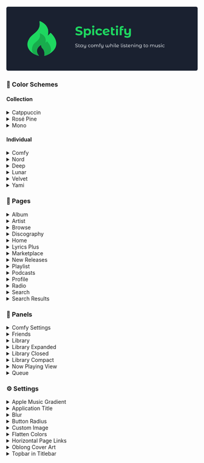 ![banner](../images/banner.png)

### 🎨 Color Schemes 

#### Collection 

<details><summary>Catppuccin</summary>
<details><summary>🌻 Latte</summary>

![gif](../images/color-schemes/gif/catppuccin/latte.gif)

</details>
<details><summary>🍨 Frappé</summary>

![gif](../images/color-schemes/gif/catppuccin/frappe.gif)

</details>
<details><summary>🌺 Macchiato</summary>

![gif](../images/color-schemes/gif/catppuccin/macchiato.gif)

</details>
<details><summary>🌿 Mocha</summary>

![gif](../images/color-schemes/gif/catppuccin/mocha.gif)

</details></details>

<details><summary>Rosé Pine</summary>
<details><summary>Original</summary>

![png](../images/color-schemes/png/rose-pine/original.png)

</details>
<details><summary>Moon</summary>

![png](../images/color-schemes/png/rose-pine/moon.png)

</details>
<details><summary>Dawn</summary>

![png](../images/color-schemes/png/rose-pine/dawn.png)

</details></details>

<details><summary>Mono</summary>
<details><summary>Original</summary>

![gif](../images/color-schemes/gif/mono/mono.gif)

</details>
<details><summary>Forest</summary>

![gif](../images/color-schemes/gif/mono/forest.gif)

</details>
<details><summary>Neon</summary>

![gif](../images/color-schemes/gif/mono/neon.gif)

</details>
<details><summary>Sakura</summary>

![gif](../images/color-schemes/gif/mono/sakura.gif)

</details>
<details><summary>Sunset</summary>

![gif](../images/color-schemes/gif/mono/sunset.gif)

</details>
<details><summary>Vaporwave</summary>

![gif](../images/color-schemes/gif/mono/vaporwave.gif)

</details></details>

#### Individual
<details><summary>Comfy</summary>

![gif](../images/color-schemes/gif/comfy.gif)

</details>
<details><summary>Nord</summary>

![gif](../images/color-schemes/gif/nord.gif)

</details>
<details><summary>Deep</summary>

![gif](../images/color-schemes/gif/deep.gif)

</details>
<details><summary>Lunar</summary>

![gif](../images/color-schemes/gif/lunar.gif)

</details>
<details><summary>Velvet</summary>

![gif](../images/color-schemes/gif/velvet.gif)

</details>
<details><summary>Yami</summary>

![gif](../images/color-schemes/gif/yami.gif)

</details>

### 📑 Pages

<details><summary>Album</summary>

![gif](../images/pages/album.png)

</details>

<details><summary>Artist</summary>

![gif](../images/pages/artist.png)

</details>

<details><summary>Browse</summary>

![gif](../images/pages/browse.png)

</details>

<details><summary>Discography</summary>

![gif](../images/pages/discography.png)

</details>

<details><summary>Home</summary>

![gif](../images/pages/home.png)

</details>

<details><summary>Lyrics Plus</summary>

![gif](../images/pages/lyrics-plus.png)

</details>

<details><summary>Marketplace</summary>

![gif](../images/pages/marketplace.png)

</details>

<details><summary>New Releases</summary>

![gif](../images/pages/new-releases.png)

</details>

<details><summary>Playlist</summary>

![gif](../images/pages/playlist.png)

</details>

<details><summary>Podcasts</summary>

![gif](../images/pages/podcasts.png)

</details>

<details><summary>Profile</summary>

![gif](../images/pages/profile.png)

</details>

<details><summary>Radio</summary>

![gif](../images/pages/radio.png)

</details>

<details><summary>Search</summary>

![gif](../images/pages/search.png)

</details>

<details><summary>Search Results</summary>

![gif](../images/pages/search-results.png)

</details>


### 📳 Panels

<details><summary>Comfy Settings</summary>

![gif](../images/panels/comfy-settings.png)

</details>

<details><summary>Friends</summary>

![gif](../images/panels/friends.png)

</details>

<details><summary>Library</summary>

![gif](../images/panels/library.png)

</details>

<details><summary>Library Expanded</summary>

![gif](../images/panels/library-expanded.png)

</details>

<details><summary>Library Closed</summary>

![gif](../images/panels/library-closed.png)

</details>

<details><summary>Library Compact</summary>

![gif](../images/panels/library-compact.png)

</details>

<details><summary>Now Playing View</summary>

![gif](../images/panels/npv.png)

</details>

<details><summary>Queue</summary>

![gif](../images/panels/queue.png)

</details>


### ⚙️ Settings

<details><summary>Apple Music Gradient</summary>

![gif](../images/settings/am-blur.gif)
![png](../images/settings/am-blur.png)

</details>

<details><summary>Application Title</summary>

![png](../images/settings/application-title.png)

</details>

<details><summary>Blur</summary>

![png](../images/settings/blur.png)

</details>

<details><summary>Button Radius</summary>

![png](../images/settings/button-radius.png)

</details>

<details><summary>Custom Image</summary>

![png](../images/settings/custom-image.png)

</details>

<details><summary>Flatten Colors</summary>

![png](../images/settings/flatten-colors.png)

</details>

<details><summary>Horizontal Page Links</summary>

![png](../images/settings/horizontal-pagelinks.png)

</details>

<details><summary>Oblong Cover Art</summary>

![png](../images/settings/oblong-cover-art.png)

</details>

<details><summary>Topbar in Titlebar</summary>

![png](../images/settings/topbar-in-titlebar.png)

</details>
